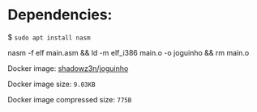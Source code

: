 # Dependencies:

$ `sudo apt install nasm`

nasm -f elf main.asm && ld -m elf_i386 main.o -o joguinho && rm main.o

Docker image: [shadowz3n/joguinho](https://hub.docker.com/r/shadowz3n/joguinho/tags)

Docker image size: `9.03KB`

Docker image compressed size: `775B`

